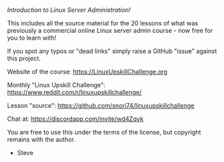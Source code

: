 
*Introduction to Linux Server Administration!*

This includes all the source material for the 20 lessons of what was previously a commercial online Linux server admin course - now free for you to learn with!

If you spot any typos or "dead links" simply raise a GitHub "issue" against this project.

Website of the course: https://LinuxUpskillChallenge.org

Monthly "Linux Upskill Challenge": https://www.reddit.com/r/linuxupskillchallenge/

Lesson "source": https://github.com/snori74/linuxupskillchallenge

Chat at: https://discordapp.com/invite/wd4Zqyk

You are free to use this under the terms of the license, but copyright remains with the author.
  
 - Steve
